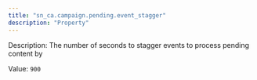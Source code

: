```yaml
---
title: "sn_ca.campaign.pending.event_stagger"
description: "Property"
---
```


Description: The number of seconds to stagger events to process pending content by

Value: `900`